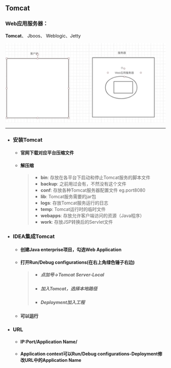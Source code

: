 ```
```
## Tomcat

### Web应用服务器：
__Tomcat__、 Jboos、 Weblogic、Jetty


![](./../images/web/web01.png)

---

+ ### 安装Tomcat
    + #### 官网下载对应平台压缩文件
    + #### 解压缩
        > - __bin__: 存放在各平台下启动和停止Tomcat服务的脚本文件
        > - __backup__: 之前用过会有，不然没有这个文件
        > - __conf__: 存放各种Tomcat服务器配置文件 eg.port8080
        >- __lib__: Tomcat服务需要的jar包
        >- __logs__: 存放Tomcat服务运行的日志
        >- __temp__: Tomcat运行时的临时文件
        >- __webapps__: 存放允许客户端访问的资源（Java程序）
        >- __work__: 存放JSP转换后的Servlet文件

+ ### IDEA集成Tomcat
    + #### 创建Java enterprise项目，勾选Web Application
    + #### 打开Run/Debug configurations(在右上角绿色锤子右边) 
      >+ ##### 点加号->Tomcat Server-Local
      >+ ##### 加入Tomcat，选择本地路径
      >+ ##### Deployment加入工程
    + #### 可以运行


+ ### URL
  + #### IP:Port/Application Name/
  + #### Application context可以Run/Debug configurations-Deployment修改URL中的Application Name

